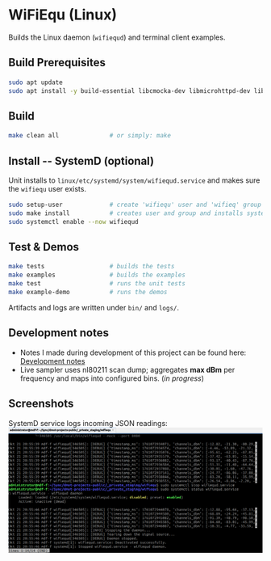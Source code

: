 # WiFiEqu (Linux)

Builds the Linux daemon (`wifiequd`) and terminal client examples.

## Build Prerequisites
```bash
sudo apt update
sudo apt install -y build-essential libcmocka-dev libmicrohttpd-dev libnl-3-dev libnl-genl-3-dev
```

## Build
```sh
make clean all              # or simply: make
```

## Install -- SystemD (optional)

Unit installs to `linux/etc/systemd/system/wifiequd.service` and makes sure the `wifiequ` user exists.

```sh
sudo setup-user             # create 'wifiequ' user and 'wifieq' group
sudo make install           # creates user and group and installs systemd unit and binary
sudo systemctl enable --now wifiequd
```

## Test & Demos
```sh
make tests                  # builds the tests
make examples               # builds the examples
make test                   # runs the unit tests
make example-demo           # runs the demos
```

Artifacts and logs are written under `bin/` and `logs/`.

## Development notes

- Notes I made during development of this project can be found here: [Development notes](NOTES.md)
- Live sampler uses nl80211 scan dump; aggregates **max dBm** per frequency and maps into configured bins. (*in progress*)

## Screenshots

SystemD service logs incoming JSON readings:
![Readings logged in the WiFiEqu daemon](img/wfq-daemon-readings.png)
